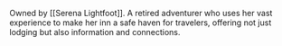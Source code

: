 Owned by [[Serena Lightfoot]]. A retired adventurer who uses her vast experience to make her inn a safe haven for travelers, offering not just lodging but also information and connections.